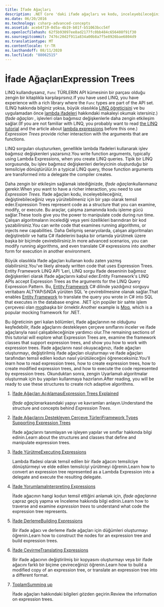 ```yaml
---
title: İfade Ağaçları
description: .NET Core 'daki ifade ağaçları ve kodu, inceleyebileceğiniz, değiştirebileceğiniz ve yürütemeyeceğiniz yapılar olarak göstermek için nasıl kullanacağınızı öğrenin.
ms.date: 06/20/2016
ms.technology: csharp-advanced-concepts
ms.assetid: aceb4719-0d5a-4b19-b01f-b51063bcc54f
ms.openlocfilehash: 62f5b93097ee8ad2177fc0bb484c656408f91f30
ms.sourcegitcommit: 7476c20d2f911a834a00b8a7f5e8926bae6804d9
ms.translationtype: MT
ms.contentlocale: tr-TR
ms.lasthandoff: 08/11/2020
ms.locfileid: "88062515"
---
```

# <a name="expression-trees"></a><span data-ttu-id="05908-103">İfade Ağaçları</span><span class="sxs-lookup"><span data-stu-id="05908-103">Expression Trees</span></span>

<span data-ttu-id="05908-104">LINQ kullandıysanız, `Func` TÜRLERIN API kümesinin bir parçası olduğu zengin bir kitaplıkla karşılaşırsınız.</span><span class="sxs-lookup"><span data-stu-id="05908-104">If you have used LINQ, you have experience with a rich library where the `Func` types are part of the API set.</span></span> <span data-ttu-id="05908-105">(LINQ hakkında bilginiz yoksa, büyük olasılıkla [LINQ öğreticisini](linq/index.md) ve bu uygulamadan önce [lambda ifadeleri](language-reference/operators/lambda-expressions.md) hakkındaki makaleyi okumak istersiniz.) *Ifade ağaçları* , işlevleri olan bağımsız değişkenlerle daha zengin etkileşim sağlar.</span><span class="sxs-lookup"><span data-stu-id="05908-105">(If you are not familiar with LINQ, you probably want to read [the LINQ tutorial](linq/index.md) and the article about [lambda expressions](language-reference/operators/lambda-expressions.md) before this one.) *Expression Trees* provide richer interaction with the arguments that are functions.</span></span>

<span data-ttu-id="05908-106">LINQ sorguları oluştururken, genellikle lambda Ifadeleri kullanarak işlev bağımsız değişkenleri yazarsınız.</span><span class="sxs-lookup"><span data-stu-id="05908-106">You write function arguments, typically using Lambda Expressions, when you create LINQ queries.</span></span> <span data-ttu-id="05908-107">Tipik bir LINQ sorgusunda, bu işlev bağımsız değişkenleri derleyicinin oluşturduğu bir temsilciye dönüştürülür.</span><span class="sxs-lookup"><span data-stu-id="05908-107">In a typical LINQ query, those function arguments are transformed into a delegate the compiler creates.</span></span>

<span data-ttu-id="05908-108">Daha zengin bir etkileşim sağlamak istediğinizde, *Ifade ağaçları*kullanmanız gerekir.</span><span class="sxs-lookup"><span data-stu-id="05908-108">When you want to have a richer interaction, you need to use *Expression Trees*.</span></span>
<span data-ttu-id="05908-109">İfade ağaçları kodu, inceleyebileceğiniz, değiştirebileceğiniz veya yürütebilmeniz için bir yapı olarak temsil eder.</span><span class="sxs-lookup"><span data-stu-id="05908-109">Expression Trees represent code as a structure that you can examine, modify, or execute.</span></span> <span data-ttu-id="05908-110">Bu araçlar, çalışma zamanında kodu işleme gücü sağlar.</span><span class="sxs-lookup"><span data-stu-id="05908-110">These tools give you the power to manipulate code during run time.</span></span> <span data-ttu-id="05908-111">Çalışan algoritmaların incelediği veya yeni özellikleri barındıran bir kod yazabilirsiniz.</span><span class="sxs-lookup"><span data-stu-id="05908-111">You can write code that examines running algorithms, or injects new capabilities.</span></span> <span data-ttu-id="05908-112">Daha Gelişmiş senaryolarda, çalışan algoritmaları değiştirebilir ve hatta C# ifadelerini başka bir ortamda yürütmek üzere başka bir biçimde çevirebilirsiniz.</span><span class="sxs-lookup"><span data-stu-id="05908-112">In more advanced scenarios, you can modify running algorithms, and even translate C# expressions into another form for execution in another environment.</span></span>

<span data-ttu-id="05908-113">Büyük olasılıkla Ifade ağaçları kullanan kodu zaten yazmış olabilirsiniz.</span><span class="sxs-lookup"><span data-stu-id="05908-113">You've likely already written code that uses Expression Trees.</span></span> <span data-ttu-id="05908-114">Entity Framework LINQ API 'Leri, LINQ sorgu Ifade deseninin bağımsız değişkenleri olarak Ifade ağaçlarını kabul eder.</span><span class="sxs-lookup"><span data-stu-id="05908-114">Entity Framework's LINQ APIs accept Expression Trees as the arguments for the LINQ Query Expression Pattern.</span></span>
<span data-ttu-id="05908-115">Bu, [Entity Framework](/ef/) C# dilinde yazdığınız sorguyu veritabanı ALTYAPıSıNDA yürüten SQL 'e çevirebilmesine olanak sağlar.</span><span class="sxs-lookup"><span data-stu-id="05908-115">That enables [Entity Framework](/ef/) to translate the query you wrote in C# into SQL that executes in the database engine.</span></span> <span data-ttu-id="05908-116">.NET için popüler bir sahte işlem çerçevesi olan [moq](https://github.com/Moq/moq)başka bir örnektir.</span><span class="sxs-lookup"><span data-stu-id="05908-116">Another example is [Moq](https://github.com/Moq/moq), which is a popular mocking framework for .NET.</span></span>

<span data-ttu-id="05908-117">Bu öğreticinin geri kalan bölümleri, Ifade ağaçlarının ne olduğunu keşfedebilir, ifade ağaçlarını destekleyen çerçeve sınıflarını inceler ve ifade ağaçlarıyla nasıl çalışabileceğinize yardımcı olur.</span><span class="sxs-lookup"><span data-stu-id="05908-117">The remaining sections of this tutorial will explore what Expression Trees are, examine the framework classes that support expression trees, and show you how to work with expression trees.</span></span> <span data-ttu-id="05908-118">İfade ağaçlarını nasıl okuyacağınızı, ifade ağaçları oluşturmayı, değiştirilmiş ifade ağaçları oluşturmayı ve ifade ağaçları tarafından temsil edilen kodun nasıl yürütüleceğini öğreneceksiniz.</span><span class="sxs-lookup"><span data-stu-id="05908-118">You'll learn how to read expression trees, how to create expression trees, how to create modified expression trees, and how to execute the code represented by expression trees.</span></span> <span data-ttu-id="05908-119">Okunduktan sonra, zengin Uyarlamalı algoritmalar oluşturmak için bu yapıları kullanmaya hazırlanın.</span><span class="sxs-lookup"><span data-stu-id="05908-119">After reading, you will be ready to use these structures to create rich adaptive algorithms.</span></span>

1. [<span data-ttu-id="05908-120">İfade Ağaçları Açıklaması</span><span class="sxs-lookup"><span data-stu-id="05908-120">Expression Trees Explained</span></span>](expression-trees-explained.md)

    <span data-ttu-id="05908-121">*Ifade ağaçları*arkasındaki yapıyı ve kavramları anlayın.</span><span class="sxs-lookup"><span data-stu-id="05908-121">Understand the structure and concepts behind *Expression Trees*.</span></span>

2. [<span data-ttu-id="05908-122">İfade Ağaçlarını Destekleyen Çerçeve Türleri</span><span class="sxs-lookup"><span data-stu-id="05908-122">Framework Types Supporting Expression Trees</span></span>](expression-classes.md)

    <span data-ttu-id="05908-123">İfade ağaçlarını tanımlayan ve işleyen yapılar ve sınıflar hakkında bilgi edinin.</span><span class="sxs-lookup"><span data-stu-id="05908-123">Learn about the structures and classes that define and manipulate expression trees.</span></span>

3. [<span data-ttu-id="05908-124">İfade Yürütme</span><span class="sxs-lookup"><span data-stu-id="05908-124">Executing Expressions</span></span>](expression-trees-execution.md)

    <span data-ttu-id="05908-125">Lambda Ifadesi olarak temsil edilen bir ifade ağacını temsilciye dönüştürmeyi ve elde edilen temsilciyi yürütmeyi öğrenin.</span><span class="sxs-lookup"><span data-stu-id="05908-125">Learn how to convert an expression tree represented as a Lambda Expression into a delegate and execute the resulting delegate.</span></span>

4. [<span data-ttu-id="05908-126">İfade Yorumlama</span><span class="sxs-lookup"><span data-stu-id="05908-126">Interpreting Expressions</span></span>](expression-trees-interpreting.md)

    <span data-ttu-id="05908-127">İfade ağacının hangi kodun temsil ettiğini anlamak için, *ifade ağaçlarına* çapraz geçiş yapma ve İnceleme hakkında bilgi edinin.</span><span class="sxs-lookup"><span data-stu-id="05908-127">Learn how to traverse and examine *expression trees* to understand what code the expression tree represents.</span></span>

5. [<span data-ttu-id="05908-128">İfade Derleme</span><span class="sxs-lookup"><span data-stu-id="05908-128">Building Expressions</span></span>](expression-trees-building.md)

    <span data-ttu-id="05908-129">Bir ifade ağacı ve derleme ifade ağaçları için düğümleri oluşturmayı öğrenin.</span><span class="sxs-lookup"><span data-stu-id="05908-129">Learn how to construct the nodes for an expression tree and build expression trees.</span></span>

6. [<span data-ttu-id="05908-130">İfade Çevirme</span><span class="sxs-lookup"><span data-stu-id="05908-130">Translating Expressions</span></span>](expression-trees-translating.md)

    <span data-ttu-id="05908-131">Bir ifade ağacının değiştirilmiş bir kopyasını oluşturmayı veya bir ifade ağacını farklı bir biçime çevireceğinizi öğrenin.</span><span class="sxs-lookup"><span data-stu-id="05908-131">Learn how to build a modified copy of an expression tree, or translate an expression tree into a different format.</span></span>

7. [<span data-ttu-id="05908-132">Toplam</span><span class="sxs-lookup"><span data-stu-id="05908-132">Summing up</span></span>](expression-trees-summary.md)

    <span data-ttu-id="05908-133">İfade ağaçları hakkındaki bilgileri gözden geçirin.</span><span class="sxs-lookup"><span data-stu-id="05908-133">Review the information on expression trees.</span></span>
